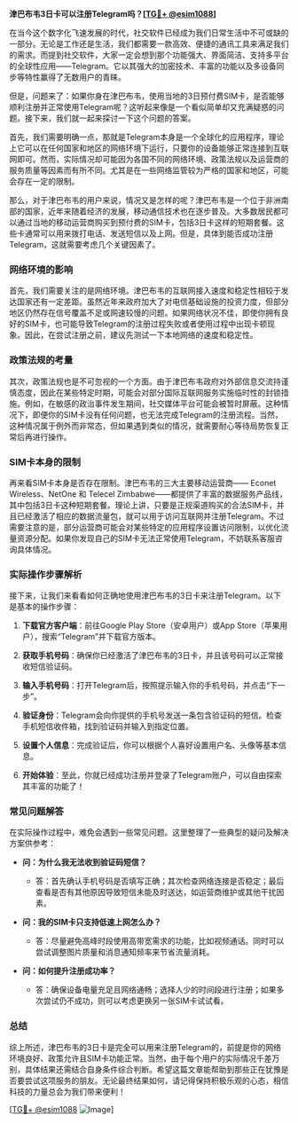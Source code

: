**津巴布韦3日卡可以注册Telegram吗？[[TG💪+ @esim1088](https://t.me/s/esim1088)]**

在当今这个数字化飞速发展的时代，社交软件已经成为我们日常生活中不可或缺的一部分。无论是工作还是生活，我们都需要一款高效、便捷的通讯工具来满足我们的需求。而提到社交软件，大家一定会想到那个功能强大、界面简洁、支持多平台的全球性应用——Telegram。它以其强大的加密技术、丰富的功能以及多设备同步等特性赢得了无数用户的青睐。

但是，问题来了：如果你身在津巴布韦，使用当地的3日预付费SIM卡，是否能够顺利注册并正常使用Telegram呢？这听起来像是一个看似简单却又充满疑惑的问题。接下来，我们就一起来探讨一下这个问题的答案。

首先，我们需要明确一点，那就是Telegram本身是一个全球化的应用程序，理论上它可以在任何国家和地区的网络环境下运行，只要你的设备能够正常连接到互联网即可。然而，实际情况却可能因为各国不同的网络环境、政策法规以及运营商的服务质量等因素而有所不同。尤其是在一些网络监管较为严格的国家和地区，可能会存在一定的限制。

那么，对于津巴布韦的用户来说，情况又是怎样的呢？津巴布韦是一个位于非洲南部的国家，近年来随着经济的发展，移动通信技术也在逐步普及。大多数居民都可以通过当地的移动运营商购买到预付费的SIM卡，包括3日卡这样的短期套餐。这些卡通常可以用来拨打电话、发送短信以及上网。但是，具体到能否成功注册Telegram，这就需要考虑几个关键因素了。

### 网络环境的影响

首先，我们需要关注的是网络环境。津巴布韦的互联网接入速度和稳定性相较于发达国家还有一定差距。虽然近年来政府加大了对电信基础设施的投资力度，但部分地区仍然存在信号覆盖不足或网速较慢的问题。如果网络状况不佳，即使你拥有良好的SIM卡，也可能导致Telegram的注册过程失败或者使用过程中出现卡顿现象。因此，在尝试注册之前，建议先测试一下本地网络的速度和稳定性。

### 政策法规的考量

其次，政策法规也是不可忽视的一个方面。由于津巴布韦政府对外部信息交流持谨慎态度，因此在某些特定时期，可能会对部分国际互联网服务实施临时性的封锁措施。例如，在敏感的政治事件发生期间，社交媒体平台可能会被暂时屏蔽。这种情况下，即便你的SIM卡没有任何问题，也无法完成Telegram的注册流程。当然，这种情况属于例外而非常态，但如果遇到类似的情况，就需要耐心等待局势恢复正常后再进行操作。

### SIM卡本身的限制

再来看SIM卡本身是否存在限制。津巴布韦的三大主要移动运营商—— Econet Wireless、NetOne 和 Telecel Zimbabwe——都提供了丰富的数据服务产品线，其中包括3日卡这种短期套餐。理论上讲，只要是正规渠道购买的合法SIM卡，并且已经激活了相应的数据流量包，就可以用于访问互联网并注册Telegram。不过需要注意的是，部分运营商可能会对某些特定的应用程序设置访问限制，以优化流量资源分配。如果你发现自己的SIM卡无法正常使用Telegram，不妨联系客服咨询具体情况。

### 实际操作步骤解析

接下来，让我们来看看如何正确地使用津巴布韦的3日卡来注册Telegram。以下是基本的操作步骤：

1. **下载官方客户端**：前往Google Play Store（安卓用户）或App Store（苹果用户），搜索“Telegram”并下载官方版本。
   
2. **获取手机号码**：确保你已经激活了津巴布韦的3日卡，并且该号码可以正常接收短信验证码。
   
3. **输入手机号码**：打开Telegram后，按照提示输入你的手机号码，并点击“下一步”。
   
4. **验证身份**：Telegram会向你提供的手机号发送一条包含验证码的短信。检查手机短信收件箱，找到验证码并输入到指定位置。
   
5. **设置个人信息**：完成验证后，你可以根据个人喜好设置用户名、头像等基本信息。
   
6. **开始体验**：至此，你就已经成功注册并登录了Telegram账户，可以自由探索其丰富的功能了！

### 常见问题解答

在实际操作过程中，难免会遇到一些常见问题。这里整理了一些典型的疑问及解决方案供参考：

- **问：为什么我无法收到验证码短信？**
   - 答：首先确认手机号码是否填写正确；其次检查网络连接是否稳定；最后查看是否有其他原因导致短信未能及时送达，如运营商维护或其他干扰因素。

- **问：我的SIM卡只支持低速上网怎么办？**
   - 答：尽量避免高峰时段使用高带宽需求的功能，比如视频通话。同时可以尝试调整图片质量和消息通知频率来节省流量消耗。

- **问：如何提升注册成功率？**
   - 答：确保设备电量充足且网络通畅；选择人少的时间段进行注册；如果多次尝试仍不成功，则可以考虑更换另一张SIM卡试试看。

### 总结

综上所述，津巴布韦的3日卡是完全可以用来注册Telegram的，前提是你的网络环境良好、政策允许且SIM卡功能正常。当然，由于每个用户的实际情况千差万别，具体结果还需结合自身条件综合判断。希望这篇文章能帮助到那些正在犹豫是否要尝试这项服务的朋友。无论最终结果如何，请记得保持积极乐观的心态，相信科技的力量总会为我们带来便利！

[[TG💪+ @esim1088](https://t.me/s/esim1088) ![Image](https://i.postimg.cc/4NQfJmqS/Snipaste-2025-05-13-00-14-12.png)]